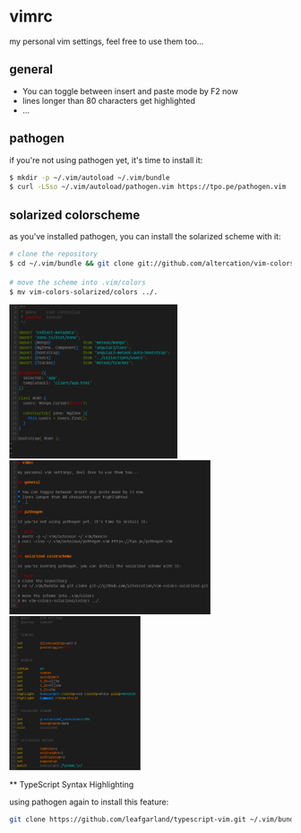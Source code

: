 # vimrc

my personal vim settings, feel free to use them too...

## general

* You can toggle between insert and paste mode by F2 now
* lines longer than 80 characters get highlighted
* ...

## pathogen

if you're not using pathogen yet, it's time to install it:

```bash
$ mkdir -p ~/.vim/autoload ~/.vim/bundle 
$ curl -LSso ~/.vim/autoload/pathogen.vim https://tpo.pe/pathogen.vim
```

## solarized colorscheme

as you've installed pathogen, you can install the solarized scheme with it:

```bash
# clone the repository
$ cd ~/.vim/bundle && git clone git://github.com/altercation/vim-colors-solarized.git

# move the scheme into .vim/colors
$ mv vim-colors-solarized/colors ../.
```

<img src="examples/typescript.png" height="275">
<img src="examples/readme.png" height="275">
<img src="examples/vimrc.png" height="275">

** TypeScript Syntax Highlighting

using pathogen again to install this feature:

```bash
git clone https://github.com/leafgarland/typescript-vim.git ~/.vim/bundle/typescript-vim
```
